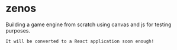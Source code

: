 # zenos

Building a game engine from scratch using canvas and js for testing purposes.

```
It will be converted to a React application soon enough!
```

